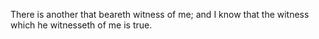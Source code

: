 There is another that beareth witness of me; and I know that the witness which he witnesseth of me is true.
